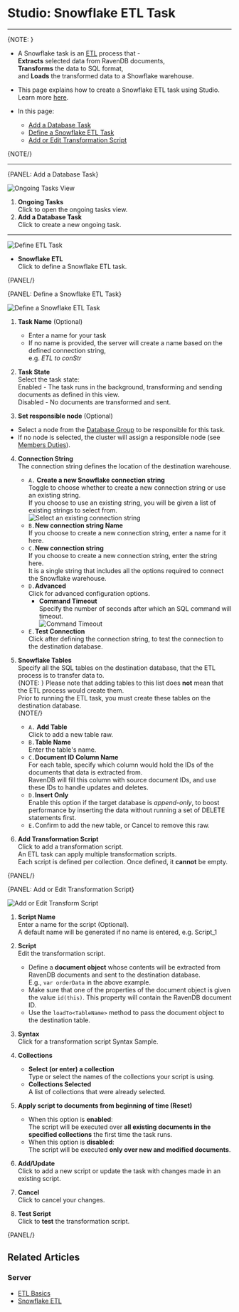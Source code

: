 ﻿# Studio: Snowflake ETL Task
---

{NOTE: }

* A Snowflake task is an [ETL](../../../../server/ongoing-tasks/etl/basics) process that -  
  **Extracts** selected data from RavenDB documents,  
  **Transforms** the data to SQL format,  
  and **Loads** the transformed data to a Showflake warehouse.  

* This page explains how to create a Snowflake ETL task using Studio.  
  Learn more [here](../../../../server/ongoing-tasks/etl/snowflake).  

* In this page:  
  * [Add a Database Task](../../../../studio/database/tasks/ongoing-tasks/snowflake-etl-task#add-a-database-task)  
  * [Define a Snowflake ETL Task](../../../../studio/database/tasks/ongoing-tasks/snowflake-etl-task#define-a-snowflake-etl-task)  
  * [Add or Edit Transformation Script](../../../../studio/database/tasks/ongoing-tasks/snowflake-etl-task#add-or-edit-transformation-script)  

{NOTE/}

---

{PANEL: Add a Database Task}

![Ongoing Tasks View](images/ongoing-tasks.png "Ongoing Tasks View")

1. **Ongoing Tasks**  
   Click to open the ongoing tasks view.  
2. **Add a Database Task**  
   Click to create a new ongoing task.  

---

![Define ETL Task](images/snowflake_task-selection.png "Define ETL Task")

* **Snowflake ETL**  
  Click to define a Snowflake ETL task.  
   
{PANEL/}

{PANEL: Define a Snowflake ETL Task}

![Define a Snowflake ETL Task](images/snowflake_etl-define-task.png "Define a Snowflake ETL Task")

1. **Task Name** (Optional)  
   * Enter a name for your task  
   * If no name is provided, the server will create a name based on the defined connection string,  
     e.g. *ETL to conStr*  

2. **Task State**  
   Select the task state:  
   Enabled - The task runs in the background, transforming and sending documents as defined in this view.  
   Disabled - No documents are transformed and sent.  

3. **Set responsible node** (Optional)  
  * Select a node from the [Database Group](../../../../studio/database/settings/manage-database-group) to be responsible for this task.  
  * If no node is selected, the cluster will assign a responsible node (see [Members Duties](../../../../studio/database/settings/manage-database-group#database-group-topology---members-duties)).  

4. **Connection String**  
   The connection string defines the location of the destination warehouse.  
    * `A.` **Create a new Snowflake connection string**  
       Toggle to choose whether to create a new connection string or use an existing string.  
       If you choose to use an existing string, you will be given a list of existing strings to select from.  
       ![Select an existing connection string](images/snowflake-existing-connection_string.png "Select an existing connection string")
    * `B.`**New connection string Name**  
       If you choose to create a new connection string, enter a name for it here.  
    * `C.`**New connection string**  
       If you choose to create a new connection string, enter the string here.  
       It is a single string that includes all the options required to connect the Snowflake warehouse.  
    * `D.`**Advanced**  
       Click for advanced configuration options.  
        * **Command Timeout**  
          Specify the number of seconds after which an SQL command will timeout.  
          ![Command Timeout](images/snowflake_etl-command-timeout.png "Command Timeout")
    * `E.`**Test Connection**  
       Click after defining the connection string, to test the connection to the destination database.  

5. **Snowflake Tables**  
   Specify all the SQL tables on the destination database, that the ETL process is to transfer data to.  
   {NOTE: }
   Please note that adding tables to this list does **not** mean that the ETL process would create them.  
   Prior to running the ETL task, you must create these tables on the destination database.  
   {NOTE/}
    
    * `A.` **Add Table**  
       Click to add a new table raw.  
    * `B.`**Table Name**  
       Enter the table's name.  
    * `C.`**Document ID Column Name**  
       For each table, specify which column would hold the IDs of the documents that data is extracted from.  
       RavenDB will fill this column with source document IDs, and use these IDs to handle updates and deletes.  
    * `D.`**Insert Only**  
       Enable this option if the target database is _append-only_, to boost performance by inserting the data 
       without running a set of DELETE statements first.  
    * `E.`Confirm to add the new table, or Cancel to remove this raw.  

6. **Add Transformation Script**  
   Click to add a transformation script.  
   An ETL task can apply multiple transformation scripts.  
   Each script is defined per collection. Once defined, it **cannot** be empty.  

{PANEL/}  

{PANEL: Add or Edit Transformation Script}

![Add or Edit Transform Script](images/transformation-script.png "Add or Edit Transform Script")

1. **Script Name**  
   Enter a name for the script (Optional).  
   A default name will be generated if no name is entered, e.g. Script_1  

2. **Script**  
   Edit the transformation script.  
   * Define a **document object** whose contents will be extracted from 
     RavenDB documents and sent to the destination database.  
     E.g., `var orderData` in the above example.  
   * Make sure that one of the properties of the document object 
     is given the value `id(this)`. This property will contain the 
     RavenDB document ID.  
   * Use the `loadTo<TableName>` method to pass the document object 
     to the destination table.  

3. **Syntax**  
   Click for a transformation script Syntax Sample.  

4. **Collections**  
    * **Select (or enter) a collection**  
      Type or select the names of the collections your script is using.  
    * **Collections Selected**  
      A list of collections that were already selected.  

5. **Apply script to documents from beginning of time (Reset)**  
    * When this option is **enabled**:  
      The script will be executed over **all existing documents in the 
      specified collections** the first time the task runs.  
    * When this option is **disabled**:  
      The script will be executed **only over new and modified documents**.  

6. **Add/Update**  
   Click to add a new script or update the task with changes made in an existing script.  

7. **Cancel**  
   Click to cancel your changes.  

8. **Test Script**  
   Click to **test** the transformation script.  

{PANEL/}

## Related Articles

### Server

- [ETL Basics](../../../../server/ongoing-tasks/etl/basics)
- [Snowflake ETL](../../../../server/ongoing-tasks/etl/snowflake)

